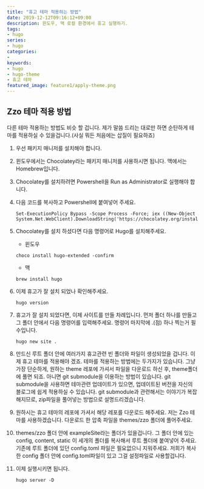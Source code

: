 ```yaml
---
title: "휴고 테마 적용하는 방법"
date: 2019-12-12T09:16:12+09:00
description: 윈도우, 맥 로컬 환경에서 휴고 실행하기.
tags:
- hugo
series:
- hugo
categories:
- 
keywords:
- hugo
- hugo-theme
- 휴고 테마
featured_image: feature1/apply-theme.png
---
```


## Zzo 테마 적용 방법

다른 테마 적용하는 방법도 비슷 할 겁니다. 제가 말씀 드리는 대로만 하면 순탄하게 테마를 적용하실 수 있을겁니다.(사실 뭐든 처음에는 삽질이 필요하죠) 

1. 우선 패키지 매니저를 설치해야 합니다.
2. 윈도우에서는 Chocolatey라는 패키지 매니저를 사용하시면 됩니다. 맥에서는 Homebrew입니다.
3. Chocolatey를 설치하려면 Powershell을 Run as Administrator로 실행해야 합니다.
4. 다음 코드를 복사하고 Powershell에 붙여넣어 주세요.

    ```shell
    Set-ExecutionPolicy Bypass -Scope Process -Force; iex ((New-Object System.Net.WebClient).DownloadString('https://chocolatey.org/install.ps1'))
    ```

5. Chocolatey를 설치 하셨다면 다음 명령어로 Hugo를 설치해주세요.

    - 윈도우
    ```shell
    choco install hugo-extended -confirm
    ```

    - 맥
    ```shell
    brew install hugo
    ```

6. 이제 휴고가 잘 설치 되었나 확인해주세요.

    ```shell
    hugo version
    ```

7. 휴고가 잘 설치 되었다면, 이제 사이트를 만들 차례입니다. 먼저 폴더 하나를 만들고 그 폴더 안에서 다음 명령어를 입력해주세요. 명령어 마지막에 .(점) 하나 찍는거 필수입니다.

    ```shell
    hugo new site .
    ```

8. 만드신 루트 폴더 안에 여러가지 휴고관련 빈 폴더와 파일이 생성되었을 겁니다. 이제 휴고 테마를 적용해야 겠죠. 테마를 적용하는 방법에는 두가지가 있습니다. 그냥 가장 단순하게, 원하는 theme 레포에 가셔서 파일을 다운로드 하신 후, theme폴더에 풀면 되죠. 아니면 git submodule을 이용하는 방법이 있습니다. git submodule을 사용하면 테마관련 업데이트가 있으면, 업데이트된 버전을 자신의 블로그에 쉽게 적용하실 수 있습니다. git submodule과 관련해서는 이야기가 복잡해지므로, zip파일을 풀어넣는 방법으로 설명드리겠습니다.

9. 원하시는 휴고 테마의 레포에 가셔서 해당 레포를 다운로드 해주세요. 저는 Zzo 테마를 사용하겠습니다. 다운로드 한 압축 파일을 themes/zzo 폴더에 풀어주세요.

10. themes/zzo 폴더 안에 exampleSite라는 폴더가 있을겁니다. 그 폴더 안에 있는 config, content, static 이 세개의 폴더를 복사해서 루트 폴더에 붙여넣어 주세요. 기존에 루트 폴더에 있던 config.toml 파일은 필요없으니 지워주세요. 저희가 복사한 config 폴더 안에 config.toml파일이 있고 그걸 설정파일로 사용할겁니다.

11. 이제 실행시키면 됩니다.

    ```shell
    hugo server -D
    ```
